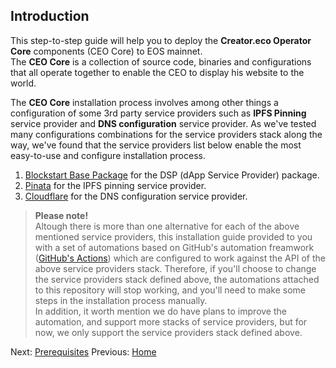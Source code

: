 ## Introduction <a name="introduction"></a>

This step-to-step guide will help you to deploy the **Creator.eco Operator Core** components (CEO Core) to EOS mainnet.  
The **CEO Core** is a collection of source code, binaries and configurations that all operate together to enable the CEO to display his website to the world.

The **CEO Core** installation process involves among other things a configuration of some 3rd party service providers such as **IPFS Pinning** service provider and **DNS configuration** service provider. As we've tested many configurations combinations for the service providers stack along the way, we've found that the service providers list below enable the most easy-to-use and configure installation process.

1. [Blockstart Base Package](https://dsphq.io/packages/blockstartac/ipfsservice1/blockpack2) for the DSP (dApp Service Provider) package.  
2. [Pinata](https://pinata.cloud/) for the IPFS pinning service provider.  
3. [Cloudflare](https://www.cloudflare.com/) for the DNS configuration service provider. 

> **Please note!**  
> Altough there is more than one alternative for each of the above mentioned service providers, this installation guide provided to you with a set of automations based on GitHub's automation freamwork ([GitHub's Actions](https://help.github.com/en/actions/automating-your-workflow-with-github-actions)) which are configured to work against the API of the above service providers stack. Therefore, if you'll choose to change the service providers stack defined above, the automations attached to this repository will stop working, and you'll need to make some steps in the installation process manually.  
> In addition, it worth mention we do have plans to improve the automation, and support more stacks of service providers, but for now, we only support the service providers stack defined above.


Next: [Prerequisites](02-prerequisites.md)
Previous: [Home](../README.md)

